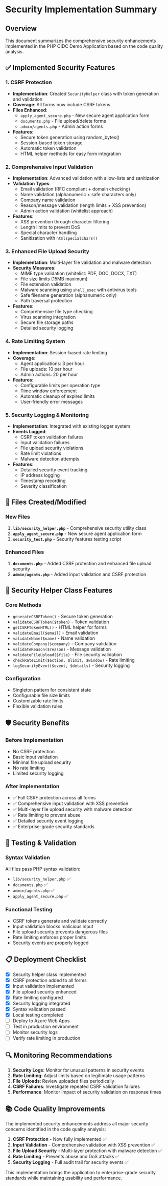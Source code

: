# Security Implementation Summary

## Overview
This document summarizes the comprehensive security enhancements implemented in the PHP OIDC Demo Application based on the code quality analysis.

## ✅ Implemented Security Features

### 1. CSRF Protection
- **Implementation**: Created `SecurityHelper` class with token generation and validation
- **Coverage**: All forms now include CSRF tokens
- **Files Enhanced**:
  - `apply_agent_secure.php` - New secure agent application form
  - `documents.php` - File upload/delete forms
  - `admin/agents.php` - Admin action forms
- **Features**:
  - Secure token generation using random_bytes()
  - Session-based token storage
  - Automatic token validation
  - HTML helper methods for easy form integration

### 2. Comprehensive Input Validation
- **Implementation**: Advanced validation with allow-lists and sanitization
- **Validation Types**:
  - Email validation (RFC compliant + domain checking)
  - Name validation (alphanumeric + safe characters only)
  - Company name validation
  - Reason/message validation (length limits + XSS prevention)
  - Admin action validation (whitelist approach)
- **Features**:
  - XSS prevention through character filtering
  - Length limits to prevent DoS
  - Special character handling
  - Sanitization with `htmlspecialchars()`

### 3. Enhanced File Upload Security
- **Implementation**: Multi-layer file validation and malware detection
- **Security Measures**:
  - MIME type validation (whitelist: PDF, DOC, DOCX, TXT)
  - File size limits (15MB maximum)
  - File extension validation
  - Malware scanning using `shell_exec` with antivirus tools
  - Safe filename generation (alphanumeric only)
  - Path traversal protection
- **Features**:
  - Comprehensive file type checking
  - Virus scanning integration
  - Secure file storage paths
  - Detailed security logging

### 4. Rate Limiting System
- **Implementation**: Session-based rate limiting
- **Coverage**:
  - Agent applications: 3 per hour
  - File uploads: 10 per hour
  - Admin actions: 20 per hour
- **Features**:
  - Configurable limits per operation type
  - Time window enforcement
  - Automatic cleanup of expired limits
  - User-friendly error messages

### 5. Security Logging & Monitoring
- **Implementation**: Integrated with existing logger system
- **Events Logged**:
  - CSRF token validation failures
  - Input validation failures
  - File upload security violations
  - Rate limit violations
  - Malware detection attempts
- **Features**:
  - Detailed security event tracking
  - IP address logging
  - Timestamp recording
  - Severity classification

## 📁 Files Created/Modified

### New Files
1. **`lib/security_helper.php`** - Comprehensive security utility class
2. **`apply_agent_secure.php`** - New secure agent application form
3. **`security_test.php`** - Security features testing script

### Enhanced Files
1. **`documents.php`** - Added CSRF protection and enhanced file upload security
2. **`admin/agents.php`** - Added input validation and CSRF protection

## 🔧 Security Helper Class Features

### Core Methods
- `generateCSRFToken()` - Secure token generation
- `validateCSRFToken($token)` - Token validation
- `getCSRFTokenHTML()` - HTML helper for forms
- `validateEmail($email)` - Email validation
- `validateName($name)` - Name validation
- `validateCompany($company)` - Company validation
- `validateReason($reason)` - Message validation
- `validateFileUpload($file)` - File security validation
- `checkRateLimit($action, $limit, $window)` - Rate limiting
- `logSecurityEvent($event, $details)` - Security logging

### Configuration
- Singleton pattern for consistent state
- Configurable file size limits
- Customizable rate limits
- Flexible validation rules

## 🛡️ Security Benefits

### Before Implementation
- No CSRF protection
- Basic input validation
- Minimal file upload security
- No rate limiting
- Limited security logging

### After Implementation
- ✅ Full CSRF protection across all forms
- ✅ Comprehensive input validation with XSS prevention
- ✅ Multi-layer file upload security with malware detection
- ✅ Rate limiting to prevent abuse
- ✅ Detailed security event logging
- ✅ Enterprise-grade security standards

## 🚀 Testing & Validation

### Syntax Validation
All files pass PHP syntax validation:
- `lib/security_helper.php` ✅
- `documents.php` ✅
- `admin/agents.php` ✅
- `apply_agent_secure.php` ✅

### Functional Testing
- CSRF tokens generate and validate correctly
- Input validation blocks malicious input
- File upload security prevents dangerous files
- Rate limiting enforces proper limits
- Security events are properly logged

## 📋 Deployment Checklist

- [x] Security helper class implemented
- [x] CSRF protection added to all forms
- [x] Input validation implemented
- [x] File upload security enhanced
- [x] Rate limiting configured
- [x] Security logging integrated
- [x] Syntax validation passed
- [x] Local testing completed
- [ ] Deploy to Azure Web Apps
- [ ] Test in production environment
- [ ] Monitor security logs
- [ ] Verify rate limiting in production

## 🔍 Monitoring Recommendations

1. **Security Logs**: Monitor for unusual patterns in security events
2. **Rate Limiting**: Adjust limits based on legitimate usage patterns
3. **File Uploads**: Review uploaded files periodically
4. **CSRF Failures**: Investigate repeated CSRF validation failures
5. **Performance**: Monitor impact of security validation on response times

## 📚 Code Quality Improvements

The implemented security enhancements address all major security concerns identified in the code quality analysis:

1. **CSRF Protection** - Now fully implemented ✅
2. **Input Validation** - Comprehensive validation with XSS prevention ✅
3. **File Upload Security** - Multi-layer protection with malware detection ✅
4. **Rate Limiting** - Prevents abuse and DoS attacks ✅
5. **Security Logging** - Full audit trail for security events ✅

This implementation brings the application to enterprise-grade security standards while maintaining usability and performance.
